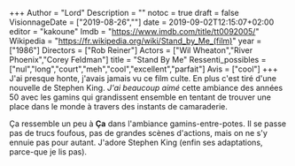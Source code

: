 +++
Author = "Lord"
Description = ""
notoc = true
draft = false
VisionnageDate = ["2019-08-26",""]
date = 2019-09-02T12:15:07+02:00
editor = "kakoune"
Imdb = "https://www.imdb.com/title/tt0092005/"
Wikipedia = "https://fr.wikipedia.org/wiki/Stand_by_Me_(film)"
year = ["1986"]
Directors = ["Rob Reiner"]
Actors = ["Wil Wheaton","River Phoenix","Corey Feldman"]
title = "Stand By Me"
Ressenti_possibles = ["nul","long","court","meh","cool","excellent","parfait"]
Avis = ["cool"] 
+++
J'ai presque honte, j'avais jamais vu ce film culte.
En plus c'est tiré d'une nouvelle de Stephen King.
*J'ai beaucoup aimé* cette ambiance des années 50 avec les gamins qui grandissent ensemble en tentant de trouver une place dans le monde à travers des instants de camaraderie.

Ça ressemble un peu à **Ça** dans l'ambiance gamins-entre-potes.
Il se passe pas de trucs foufous, pas de grandes scènes d'actions, mais on ne s'y ennuie pas pour autant.
J'adore Stephen King (enfin ses adaptations, parce-que je lis pas).
